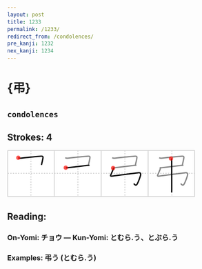 ```yaml
---
layout: post
title: 1233
permalink: /1233/
redirect_from: /condolences/
pre_kanji: 1232
nex_kanji: 1234
---
```


# {弔}

## `condolences`

## Strokes: 4

<div class="stroke"><img src="../images/E5BC94.png" /></div>

## Reading:

### On-Yomi: チョウ &mdash; Kun-Yomi: とむら.う、とぶら.う

### Examples: 弔う (とむら.う)
